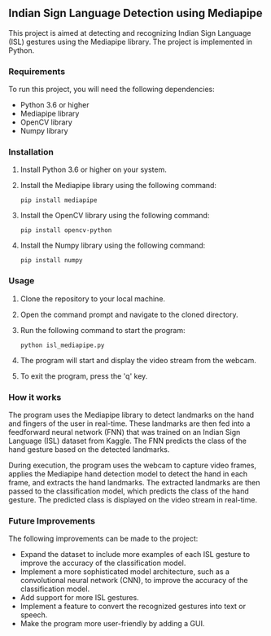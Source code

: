 

## Indian Sign Language Detection using Mediapipe

This project is aimed at detecting and recognizing Indian Sign Language (ISL) gestures using the Mediapipe library. The project is implemented in Python.

### Requirements

To run this project, you will need the following dependencies:

- Python 3.6 or higher
- Mediapipe library
- OpenCV library
- Numpy library

### Installation

1. Install Python 3.6 or higher on your system.
2. Install the Mediapipe library using the following command:

   ```
   pip install mediapipe
   ```

3. Install the OpenCV library using the following command:

   ```
   pip install opencv-python
   ```

4. Install the Numpy library using the following command:

   ```
   pip install numpy
   ```

### Usage

1. Clone the repository to your local machine.

2. Open the command prompt and navigate to the cloned directory.

3. Run the following command to start the program:

   ```
   python isl_mediapipe.py
   ```

4. The program will start and display the video stream from the webcam.

5. To exit the program, press the 'q' key.

### How it works

The program uses the Mediapipe library to detect landmarks on the hand and fingers of the user in real-time. These landmarks are then fed into a feedforward neural network (FNN) that was trained on an Indian Sign Language (ISL) dataset from Kaggle. The FNN predicts the class of the hand gesture based on the detected landmarks.

During execution, the program uses the webcam to capture video frames, applies the Mediapipe hand detection model to detect the hand in each frame, and extracts the hand landmarks. The extracted landmarks are then passed to the classification model, which predicts the class of the hand gesture. The predicted class is displayed on the video stream in real-time.

### Future Improvements

The following improvements can be made to the project:

- Expand the dataset to include more examples of each ISL gesture to improve the accuracy of the classification model.
- Implement a more sophisticated model architecture, such as a convolutional neural network (CNN), to improve the accuracy of the classification model.
- Add support for more ISL gestures.
- Implement a feature to convert the recognized gestures into text or speech.
- Make the program more user-friendly by adding a GUI.

